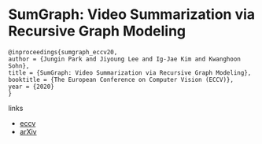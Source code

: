 # SumGraph: Video Summarization via Recursive Graph Modeling

```
@inproceedings{sumgraph_eccv20,
author = {Jungin Park and Jiyoung Lee and Ig-Jae Kim and Kwanghoon Sohn},
title = {SumGraph: Video Summarization via Recursive Graph Modeling},
booktitle = {The European Conference on Computer Vision (ECCV)},
year = {2020}
}
```

links
- [eccv](http://www.ecva.net/papers/eccv_2020/papers_ECCV/papers/123700647.pdf)
- [arXiv](https://arxiv.org/abs/2007.08809)
